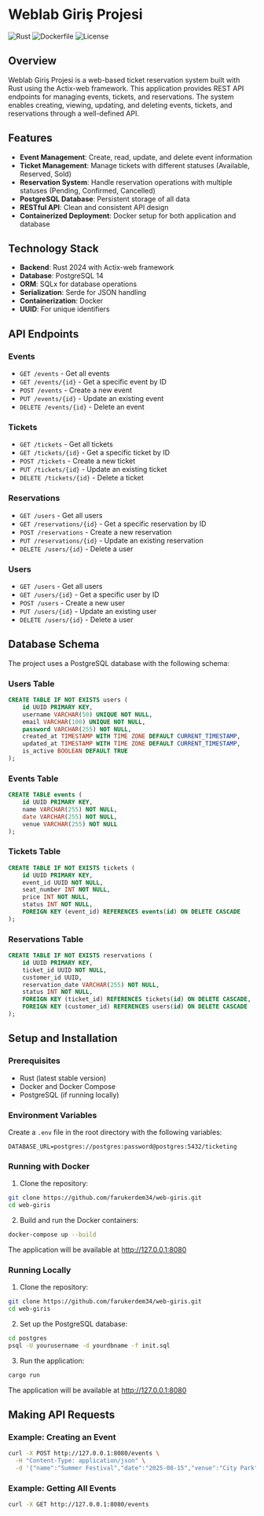 # Weblab Giriş Projesi

![Rust](https://img.shields.io/badge/rust-99.4%25-orange)
![Dockerfile](https://img.shields.io/badge/dockerfile-0.6%25-blue)
![License](https://img.shields.io/badge/license-MIT-green)

## Overview

Weblab Giriş Projesi is a web-based ticket reservation system built with Rust using the Actix-web framework. This application provides REST API endpoints for managing events, tickets, and reservations. The system enables creating, viewing, updating, and deleting events, tickets, and reservations through a well-defined API.

## Features

- **Event Management**: Create, read, update, and delete event information
- **Ticket Management**: Manage tickets with different statuses (Available, Reserved, Sold)
- **Reservation System**: Handle reservation operations with multiple statuses (Pending, Confirmed, Cancelled)
- **PostgreSQL Database**: Persistent storage of all data
- **RESTful API**: Clean and consistent API design
- **Containerized Deployment**: Docker setup for both application and database

## Technology Stack

- **Backend**: Rust 2024 with Actix-web framework
- **Database**: PostgreSQL 14
- **ORM**: SQLx for database operations
- **Serialization**: Serde for JSON handling
- **Containerization**: Docker
- **UUID**: For unique identifiers

## API Endpoints

### Events

- `GET /events` - Get all events
- `GET /events/{id}` - Get a specific event by ID
- `POST /events` - Create a new event
- `PUT /events/{id}` - Update an existing event
- `DELETE /events/{id}` - Delete an event

### Tickets

- `GET /tickets` - Get all tickets
- `GET /tickets/{id}` - Get a specific ticket by ID
- `POST /tickets` - Create a new ticket
- `PUT /tickets/{id}` - Update an existing ticket
- `DELETE /tickets/{id}` - Delete a ticket

### Reservations

- `GET /users` - Get all users
- `GET /reservations/{id}` - Get a specific reservation by ID
- `POST /reservations` - Create a new reservation
- `PUT /reservations/{id}` - Update an existing reservation
- `DELETE /users/{id}` - Delete a user

### Users

- `GET /users` - Get all users
- `GET /users/{id}` - Get a specific user by ID
- `POST /users` - Create a new user
- `PUT /users/{id}` - Update an existing user
- `DELETE /users/{id}` - Delete a user

## Database Schema

The project uses a PostgreSQL database with the following schema:

### Users Table

```sql
CREATE TABLE IF NOT EXISTS users (
    id UUID PRIMARY KEY,
    username VARCHAR(50) UNIQUE NOT NULL,
    email VARCHAR(100) UNIQUE NOT NULL,
    password VARCHAR(255) NOT NULL,
    created_at TIMESTAMP WITH TIME ZONE DEFAULT CURRENT_TIMESTAMP,
    updated_at TIMESTAMP WITH TIME ZONE DEFAULT CURRENT_TIMESTAMP,
    is_active BOOLEAN DEFAULT TRUE
);

```

### Events Table

```sql
CREATE TABLE events (
    id UUID PRIMARY KEY,
    name VARCHAR(255) NOT NULL,
    date VARCHAR(255) NOT NULL,
    venue VARCHAR(255) NOT NULL
);
```

### Tickets Table

```sql
CREATE TABLE IF NOT EXISTS tickets (
    id UUID PRIMARY KEY,
    event_id UUID NOT NULL,
    seat_number INT NOT NULL,
    price INT NOT NULL,
    status INT NOT NULL,
    FOREIGN KEY (event_id) REFERENCES events(id) ON DELETE CASCADE
);
```

### Reservations Table

```sql
CREATE TABLE IF NOT EXISTS reservations (
    id UUID PRIMARY KEY,
    ticket_id UUID NOT NULL,
    customer_id UUID,
    reservation_date VARCHAR(255) NOT NULL,
    status INT NOT NULL,
    FOREIGN KEY (ticket_id) REFERENCES tickets(id) ON DELETE CASCADE,
    FOREIGN KEY (customer_id) REFERENCES users(id) ON DELETE CASCADE
);
```

## Setup and Installation

### Prerequisites

- Rust (latest stable version)
- Docker and Docker Compose
- PostgreSQL (if running locally)

### Environment Variables

Create a `.env` file in the root directory with the following variables:

```
DATABASE_URL=postgres://postgres:password@postgres:5432/ticketing
```

### Running with Docker

1. Clone the repository:

```bash
git clone https://github.com/farukerdem34/web-giris.git
cd web-giris
```

2. Build and run the Docker containers:

```bash
docker-compose up --build
```

The application will be available at <http://127.0.0.1:8080>

### Running Locally

1. Clone the repository:

```bash
git clone https://github.com/farukerdem34/web-giris.git
cd web-giris
```

2. Set up the PostgreSQL database:

```bash
cd postgres
psql -U yourusername -d yourdbname -f init.sql
```

3. Run the application:

```bash
cargo run
```

The application will be available at <http://127.0.0.1:8080>

## Making API Requests

### Example: Creating an Event

```bash
curl -X POST http://127.0.0.1:8080/events \
  -H "Content-Type: application/json" \
  -d '{"name":"Summer Festival","date":"2025-08-15","venue":"City Park"}'
```

### Example: Getting All Events

```bash
curl -X GET http://127.0.0.1:8080/events
```
